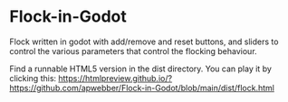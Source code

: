 # Flock-in-Godot

Flock written in godot with add/remove and reset buttons, and sliders to control the various parameters that control the flocking behaviour.

Find a runnable HTML5 version in the dist directory. You can play it by clicking this: https://htmlpreview.github.io/?https://github.com/apwebber/Flock-in-Godot/blob/main/dist/flock.html
